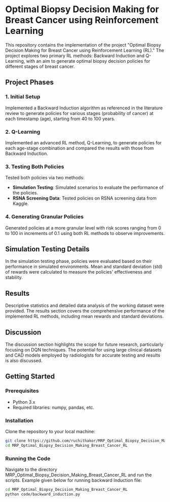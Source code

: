 # Optimal Biopsy Decision Making for Breast Cancer using Reinforcement Learning

This repository contains the implementation of the project "Optimal Biopsy Decision Making for Breast Cancer using Reinforcement Learning (RL)." The project explores two primary RL methods: Backward Induction and Q-Learning, with an aim to generate optimal biopsy decision policies for different stages of breast cancer.

## Project Phases

### 1. Initial Setup
Implemented a Backward Induction algorithm as referenced in the literature review to generate policies for various stages (probability of cancer) at each timestamp (age), starting from 40 to 100 years.

### 2. Q-Learning
Implemented an advanced RL method, Q-Learning, to generate policies for each age-stage combination and compared the results with those from Backward Induction.

### 3. Testing Both Policies
Tested both policies via two methods:
- **Simulation Testing**: Simulated scenarios to evaluate the performance of the policies.
- **RSNA Screening Data**: Tested policies on RSNA screening data from Kaggle.

### 4. Generating Granular Policies
Generated policies at a more granular level with risk scores ranging from 0 to 100 in increments of 0.1 using both RL methods to observe improvements.

## Simulation Testing Details
In the simulation testing phase, policies were evaluated based on their performance in simulated environments. Mean and standard deviation (std) of rewards were calculated to measure the policies' effectiveness and stability.

## Results
Descriptive statistics and detailed data analysis of the working dataset were provided. The results section covers the comprehensive performance of the implemented RL methods, including mean rewards and standard deviations.

## Discussion
The discussion section highlights the scope for future research, particularly focusing on DQN techniques. The potential for using large clinical datasets and CAD models employed by radiologists for accurate testing and results is also discussed.

## Getting Started

### Prerequisites
- Python 3.x
- Required libraries: numpy, pandas, etc.

### Installation
Clone the repository to your local machine:
```bash
git clone https://github.com/ruchithakor/MRP_Optimal_Biopsy_Decision_Making_Breast_Cancer_RL.git
cd MRP_Optimal_Biopsy_Decision_Making_Breast_Cancer_RL
```

### Running the Code
Navigate to the directory MRP_Optimal_Biopsy_Decision_Making_Breast_Cancer_RL and run the scripts. Example given below for running backward Induction file:
```bash
cd MRP_Optimal_Biopsy_Decision_Making_Breast_Cancer_RL
python code/backward_induction.py
```
